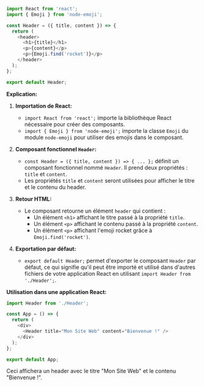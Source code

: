 ```javascript
import React from 'react';
import { Emoji } from 'node-emoji';

const Header = ({ title, content }) => {
  return (
    <header>
      <h1>{title}</h1>
      <p>{content}</p>
      <p>{Emoji.find('rocket')}</p> 
    </header>
  );
};

export default Header;
```

**Explication:**

1. **Importation de React:**
   - `import React from 'react';` importe la bibliothèque React nécessaire pour créer des composants.
   - `import { Emoji } from 'node-emoji';` importe la classe `Emoji` du module `node-emoji` pour utiliser des emojis dans le composant.

2. **Composant fonctionnel `Header`:**
   - `const Header = ({ title, content }) => { ... };` définit un composant fonctionnel nommé `Header`. Il prend deux propriétés : `title` et `content`.
   - Les propriétés `title` et `content` seront utilisées pour afficher le titre et le contenu du header.

3. **Retour HTML:**
   - Le composant retourne un élément `header` qui contient :
     - Un élément `<h1>` affichant le titre passé à la propriété `title`.
     - Un élément `<p>` affichant le contenu passé à la propriété `content`.
     - Un élément `<p>` affichant l'emoji rocket grâce à `Emoji.find('rocket')`.

4. **Exportation par défaut:**
   - `export default Header;` permet d'exporter le composant `Header` par défaut, ce qui signifie qu'il peut être importé et utilisé dans d'autres fichiers de votre application React en utilisant `import Header from './Header';`.



**Utilisation dans une application React:**

```javascript
import Header from './Header'; 

const App = () => {
  return (
    <div>
      <Header title="Mon Site Web" content="Bienvenue !" />
    </div>
  );
};

export default App;
```

 Ceci affichera un header avec le titre "Mon Site Web" et le contenu "Bienvenue !".




